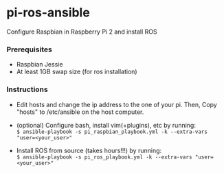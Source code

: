 # pi-ros-ansible  
Configure Raspbian in Raspberry Pi 2 and install ROS  

### Prerequisites  
- Raspbian Jessie  
- At least 1GB swap size (for ros installation)

### Instructions  
- Edit hosts and change the ip address to the one of your pi. Then, Copy "hosts" to /etc/ansible on the host computer.  

- (optional) Configure bash, install vim(+plugins), etc by running:  
`$ ansible-playbook -s pi_raspbian_playbook.yml -k --extra-vars "user=<your_user>"`  

- Install ROS from source (takes hours!!!) by running:  
`$ ansible-playbook -s pi_ros_playbook.yml -k --extra-vars "user=<your_user>"`  
